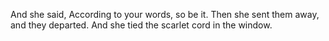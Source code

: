 And she said, According to your words, so be it. Then she sent them away, and they departed. And she tied the scarlet cord in the window.
